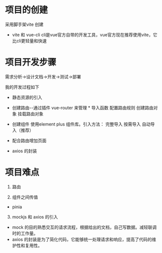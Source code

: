# 项目的创建
采用脚手架vite 创建
- vite 和 vue-cli
    cli是vue官方自带的开发工具，vue官方现在推荐使用vite，它比cli更轻量和快速

# 项目开发步骤
需求分析->设计文档->开发->测试->部署

我的开发过程如下

- 静态资源的引入
- 创建路由--通过插件 vue-router 来管理 *
    导入函数
    配置路由规则
    创建路由对象
    挂载路由对象
- 创建组件
    使用element plus 组件库。引入方法：
    完整导入
    按需导入
    自动导入（推荐）
- 配合路由增加页面


- axios 的封装
# 项目难点
1. 路由

2. 组件之间传值
- pinia

3. mockjs 和 axios 的引入
- mock 的目的熟悉交互的请求流程，根据给出的文档，自己写数据。减轻联调时的工作量。
- axios 的封装是为了简化代码，它能够统一处理请求和响应，提高了代码的维护性和复用性。